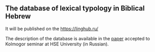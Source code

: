 ## The database of lexical typology in Biblical Hebrew

It will be published on the https://linghub.ru/

The description of the database is available in the [paper](https://github.com/EkaterinaVoloshina/HebLexTypDB/blob/main/Hebrew_database.pdf) accepted to Kolmogor seminar at HSE University (in Russian). 
